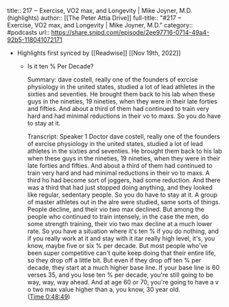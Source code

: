 title:: 217 ‒ Exercise, VO2 max, and Longevity | Mike Joyner, M.D. (highlights)
author:: [[The Peter Attia Drive]]
full-title:: "\#217 ‒ Exercise, VO2 max, and Longevity | Mike Joyner, M.D."
category:: #podcasts
url:: https://share.snipd.com/episode/2ee97716-0714-49a4-92b5-118041072171

- Highlights first synced by [[Readwise]] [[Nov 19th, 2022]]
	- Is it ten % Per Decade?
	  
	  Summary:
	  dave costell, really one of the founders of exrcise physiology in the united states, studied a lot of lead athletes in the sixties and seventies. He brought them back to his lab when these guys in the nineties, 19 nineties, when they were in their late forties and fifties. And about a third of them had continued to train very hard and had minimal reductions in their vo to maxs. So you do have to stay at it.
	  
	  Transcript:
	  Speaker 1
	  Doctor dave costell, really one of the founders of exrcise physiology in the united states, studied a lot of lead athletes in the sixties and seventies. He brought them back to his lab when these guys in the nineties, 19 nineties, when they were in their late forties and fifties. And about a third of them had continued to train very hard and had minimal reductions in their vo to maxs. A third ho had become sort of joggers, had some reduction. And there was a third that had just stopped doing anything, and they looked like regular, sedentary people. So you do have to stay at it. A group of master athletes out in the alre were studied, same sorts of things. People decline, and their vio two max declined. But among the people who continued to train intensely, in the case the men, do some strength training, their vio two max decline at a much lower rate. So you have a situation where it's ten % if you do nothing, and if you really work at it and stay with it itar really high level, it's, you know, maybe five or six % per decade. But most people who've been super competitive can't quite keep doing that their entire life, so they drop off a little bit. But even if they drop off ten % per decade, they start at a much higher base line. If your base line is 60 verses 35, and you lose ten % per decade, you're still going to be way, way, way ahead. And at age 60 or 70, you're going to have a v o two max value higher than a, you know, 30 year old. ([Time 0:48:49](https://share.snipd.com/snip/7a754b9b-63e3-47e6-923d-9c694ca40799))
